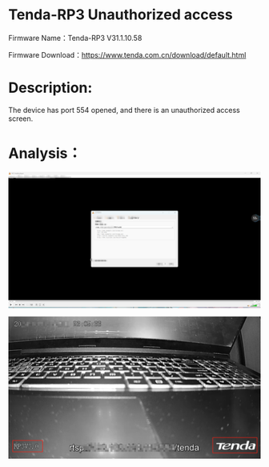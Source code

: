# Tenda-RP3 Unauthorized access

Firmware Name：Tenda-RP3 V31.1.10.58

Firmware Download：https://www.tenda.com.cn/download/default.html

# Description:
The device has port 554 opened, and there is an unauthorized access screen.


# Analysis：

![](vx_images/178770658444998.png)



![](vx_images/260273407584529.png)







